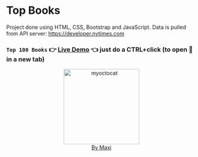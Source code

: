 # Top Books

Project done using HTML, CSS, Bootstrap and JavaScript.
Data is pulled from API server: https://developer.nytimes.com

### `Top 100 Books` :point_right: [Live Demo](https://maxi69k.github.io/top-books) :point_left: just do a CTRL+click (to open :link: in a new tab)

<div align="center">
<img src="https://myoctocat.com/assets/images/base-octocat.svg" alt="myoctocat" width="200">
</div>

<div align="center">
<a href="https://webdizajnmaxi.eu.org">By Maxi</a>
</div>


